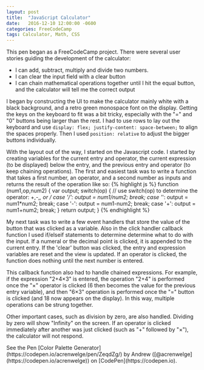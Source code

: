 ```yaml
---
layout: post
title:  "JavaScript Calculator"
date:   2016-12-10 12:00:00 -0600
categories: FreeCodeCamp
tags: Calculator, Math, CSS
---
```

This pen began as a FreeCodeCamp project. There were several user stories guiding the
development of the calculator:
<!--end excerpt-->

- I can add, subtract, multiply and divide two numbers.
- I can clear the input field with a clear button
- I can chain mathematical operations together until I hit the equal button, and the calculator will tell me the correct output

I began by constructing the UI to make the calculator mainly white with a black
background, and a retro green monospace font on the display. Getting the keys
on the keyboard to fit was a bit tricky, especially with the "=" and "0" buttons being
larger than the rest. I had to use rows to lay out the keyboard and use
`display: flex; justify-content: space-between;` to align the spaces
properly. Then I used `position: relative` to adjust the bigger buttons individually.

With the layout out of the way, I started on the Javascript code. I started by
creating variables for the current entry and operator, the current expression (to be displayed)
below the entry, and the previous entry and operator (to keep chaining operations).
The first and easiest task was to write a function that takes a first number, an operator,
and a second number as inputs and returns the result of the operation like so:
{% highlight js %}
function (num1,op,num2) {
  var output;
  switch(op) { // use switch(op) to determine the operator: +,-,*, or /
    case '/':
      output = num1/num2; break;
    case '*':
      output = num1*num2; break;
    case '-':
      output = num1-num2; break;
    case '+':
      output = num1+num2; break;
  }
  return output;
}
{% endhighlight %}

My next task was to write a few event handlers that store the value of the button
that was clicked as a variable. Also in the click handler callback function I used
if/elseif statements to determine determine what to do with the input. If a numeral
or the decimal point is clicked, it is appended to the current entry. If the 'clear'
button was clicked, the entry and expression variables are reset and the view is
updated. If an operator is clicked, the function does nothing until the next number
is entered.

This callback function also had to handle chained expressions. For example, if
the expression "2+4&times;3" is entered, the operation "2+4" is performed once the
"&times;" operator is clicked (6 then becomes the value for the previous entry variable),
and then "6&times;3" operation is performed once the "=" button is clicked (and 18
now appears on the display). In this way, multiple operations can be strung together.

Other important cases, such as division by zero, are also handled. Dividing by zero
will show "Infinity" on the screen. If an operator is clicked immediately after
another was just clicked (such as "+" followed by "&times;"), the calculator
will not respond.

<p data-height="600" data-theme-id="0" data-slug-hash="dOjdqV" data-preview="true" data-default-tab="js,result" data-user="acrenwelge" data-embed-version="2" data-pen-title="JS Super-Calculator" class="codepen">
  See the Pen [Color Palette Generator](https://codepen.io/acrenwelge/pen/ZeqdZg/) by Andrew ([@acrenwelge](https://codepen.io/acrenwelge)) on [CodePen](https://codepen.io).
</p>

